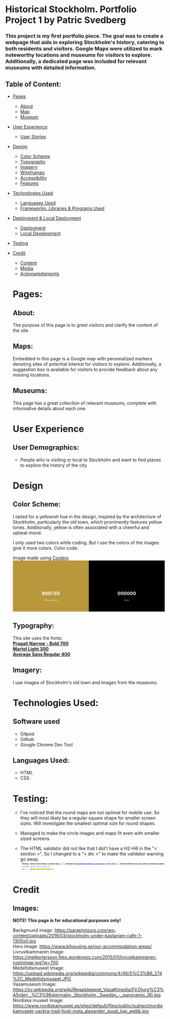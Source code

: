 # Historical Stockholm. Portfolio Project 1 by Patric Svedberg

### This project is my first portfolio piece. The goal was to create a webpage that aids in exploring Stockholm's history, catering to both residents and visitors. Google Maps were utilized to mark noteworthy locations and museums for visitors to explore. Additionally, a dedicated page was included for relevant museums with detailed information.


## Table of Content:

* [Pages](#pages)
    * [About](#about)
    * [Map](#map)
    * [Museum](#museum)

* [User Experience](#UserExperience)
    * [User Stories](#UserStories)

* [Design](#Design)

    * [Color Scheme](#Color)
    * [Typography](#Typography)
    * [Imagery](#Imagery)
    * [Wireframes](#Wireframes)
    * [Accessibility](#Accessibility)
    * [Features](#Features)

* [Technologies Used](#TechUsed)
    * [Languages Used](#Languages )
    * [Frameworks, Libraries & Programs Used](#Frameworks)

* [Deployment & Local Deployment](#Deployment)
    * [Deployment](#Deployment)
    * [Local Development](#LocalDevelopment)

* [Testing](#Testing)


* [Credit](#Credit)
    * [Content](#Content)
    * [Media](#Media)
    * [Acknowledgments](#Acknowledgments)

    # Pages:
    ## About:
    The purpose of this page is to greet visitors and clarify the content of the site.

    ## Maps:
    Embedded in this page is a Google map with personalized markers denoting sites of potential interest for visitors to explore. Additionally, a suggestion box is available for visitors to provide feedback about any missing locations.

    ## Museums:
    This page has a great collection of relevant museums, complete with informative details about each one.

    # User Experience
    ## User Demographics:
    * People who is visiting or local to Stockholm and want to find places to explore the history of the city


    # Design

    ## Color Scheme:
    I opted for a yellowish hue in the design, inspired by the architecture of Stockholm, particularly the old town, which prominently features yellow tones. Additionally, yellow is often associated with a cheerful and upbeat mood.

    I only used two colors while coding. But I use the colors of the images give it more colors.
    Color code:

    Image made using [Coolers](https://coolors.co/)
    ![Alt text](/assets/images/colors.PNG "Pictures of my colors")

    ## Typography:
    This site uses the fonts: <br /> 
    **[Pragati Narrow - Bold 700](https://fonts.google.com/specimen/Pragati+Narrow?query=praga) <br />**
    **[Martel Light 300](https://fonts.google.com/specimen/Martel?query=martel) <br />**
    **[Average Sans Regular 400](https://fonts.google.com/specimen/Average+Sans?query=Average+Sans) <br />**

    ## Imagery:
    I use images of Stockholm's old town and images from the museums.

    # Technologies Used:

    ## Software used
    * Gitpod
    * Github
    * Google Chrome Dev Tool

    ## Languages Used:
    * HTML
    * CSS

    # Testing:

    * I've noticed that the round maps are not optimal for mobile use. So they will most likely be a regular square shape for smaller screen sizes. Will investigate the smallest optimal size for round shapes.

    * Managed to make the circle images and maps fit even with smaller sized screens.

    * The HTML validator did not like that I did't have a H2-H6 in the "< section >". So I changed to a "< div >" to make the validator warning go away.
     ![HTML validator error image](/assets/images/htmlerror.PNG "Pictures of my colors")


    # Credit
    ## Images:
    **NOTE! This page is for educational purposes only!**

    Background image: https://paraplytours.com/wp-content/uploads/2019/03/stockholm-under-kastanjen-cafe-1-1300x0.jpg <br />
    Hero image: https://www.kihousing.se/our-accommodation-areas/ <br />
    Livrustkammaren Image: https://melkerlarsson.files.wordpress.com/2015/01/livrustkammaren-rustningar.jpg?w=700 <br />
    Medeltidsmuseet Image: https://upload.wikimedia.org/wikipedia/commons/4/48/S%C3%B6_274%2C_Medeltidsmuseet.JPG <br />
    Vasamuseum Image: https://sv.wikipedia.org/wiki/Regalskeppet_Vasa#/media/Fil:Djurg%C3%A5rden,_%C3%96stermalm,_Stockholm,_Sweden_-_panoramio_(8).jpg <br />
    Nordiska museet Image: https://www.nordiskamuseet.se/sites/default/files/public/subject/nordiskamuseet-vackra-trad-host-insta_alexander_assal_low_webb.jpg



